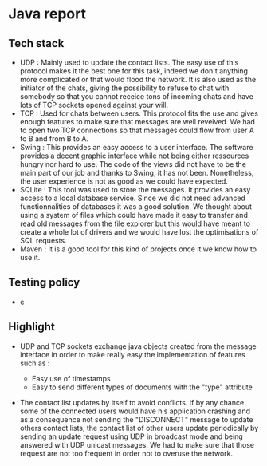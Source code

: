 # Java report

## Tech stack

- UDP : Mainly used to update the contact lists. The easy use of this protocol makes it the best one for this task, indeed we don't anything more complicated or that would flood the network. It is also used as the initiator of the chats, giving the possibility to refuse to chat with somebody so that you cannot receice tons of incoming chats and have lots of TCP sockets opened against your will.
- TCP : Used for chats between users. This protocol fits the use and gives enough features to make sure that messages are well reveived. We had to open two TCP connections so that messages could flow from user A to B and from B to A.
- Swing : This provides an easy access to a user interface. The software provides a decent graphic interface while not being either ressources hungry nor hard to use. The code of the views did not have to be the main part of our job and thanks to Swing, it has not been. Nonetheless, the user experience is not as good as we could have expected.
- SQLite : This tool was used to store the messages. It provides an easy access to a local database service. Since we did not need advanced functionnalities of databases it was a good solution. We thought about using a system of files which could have made it easy to transfer and read old messages from the file explorer but this would have meant to create a whole lot of drivers and we would have lost the optimisations of SQL requests.
- Maven : It is a good tool for this kind of projects once it we know how to use it.

## Testing policy

- e

## Highlight

- UDP and TCP sockets exchange java objects created from the message interface in order to make really easy the implementation of features such as :
  - Easy use of timestamps
  - Easy to send different types of documents with the "type" attribute
  
- The contact list updates by itself to avoid conflicts. If by any chance some of the connected users would have his application crashing and as a consequence not sending the "DISCONNECT" message to update others contact lists, the contact list of other users update periodically by sending an update request using UDP in broadcast mode and being answered with UDP unicast messages. We had to make sure that those request are not too frequent in order not to overuse the network.
